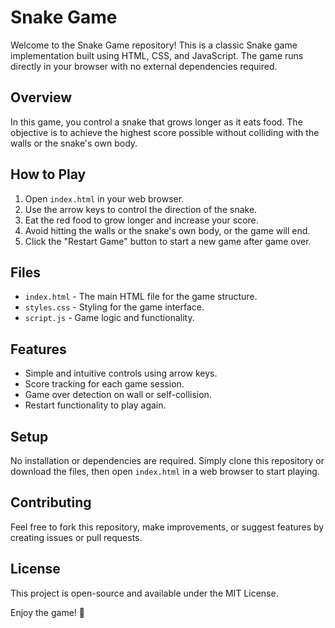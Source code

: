 # Snake Game

Welcome to the Snake Game repository! This is a classic Snake game implementation built using HTML, CSS, and JavaScript. The game runs directly in your browser with no external dependencies required.

## Overview

In this game, you control a snake that grows longer as it eats food. The objective is to achieve the highest score possible without colliding with the walls or the snake's own body.

## How to Play

1. Open `index.html` in your web browser.
2. Use the arrow keys to control the direction of the snake.
3. Eat the red food to grow longer and increase your score.
4. Avoid hitting the walls or the snake's own body, or the game will end.
5. Click the "Restart Game" button to start a new game after game over.

## Files

- `index.html` - The main HTML file for the game structure.
- `styles.css` - Styling for the game interface.
- `script.js` - Game logic and functionality.

## Features

- Simple and intuitive controls using arrow keys.
- Score tracking for each game session.
- Game over detection on wall or self-collision.
- Restart functionality to play again.

## Setup

No installation or dependencies are required. Simply clone this repository or download the files, then open `index.html` in a web browser to start playing.

## Contributing

Feel free to fork this repository, make improvements, or suggest features by creating issues or pull requests.

## License

This project is open-source and available under the MIT License.

Enjoy the game! 🐍